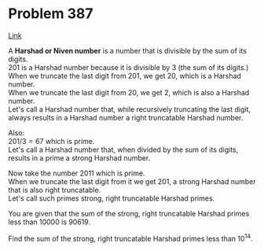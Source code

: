 # Problem 387

[Link](https://projecteuler.net/problem=387)

A **Harshad or Niven number** is a number that is divisible by the sum of its digits.  
$201$ is a Harshad number because it is divisible by $3$ (the sum of its digits.)  
When we truncate the last digit from $201$, we get $20$, which is a Harshad number.  
When we truncate the last digit from $20$, we get $2$, which is also a Harshad number.  
Let's call a Harshad number that, while recursively truncating the last digit, always results in a Harshad number a right truncatable Harshad number.

Also:  
$201/3=67$ which is prime.  
Let's call a Harshad number that, when divided by the sum of its digits, results in a prime a strong Harshad number.

Now take the number $2011$ which is prime.  
When we truncate the last digit from it we get $201$, a strong Harshad number that is also right truncatable.  
Let's call such primes strong, right truncatable Harshad primes.

You are given that the sum of the strong, right truncatable Harshad primes less than $10000$ is $90619$.

Find the sum of the strong, right truncatable Harshad primes less than $10^{14}$.